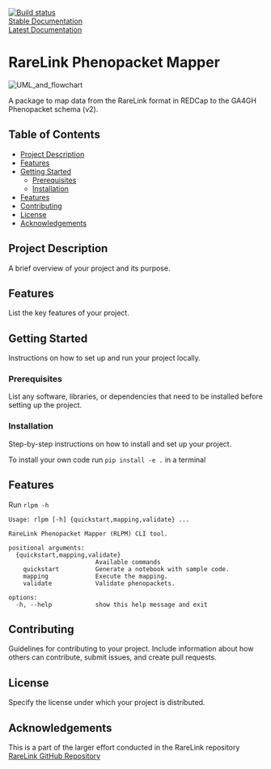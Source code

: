 [![Build status](https://github.com/bih-cei/rarelink_phenopacket_mapper/workflows/CI/badge.svg)](https://github.com/frehburg/TemplateForPythonProjects/actions/workflows/python_ci.yml)  
[Stable Documentation](https://bih-cei.github.io/rarelink_phenopacket_mapper/stable/)  
[Latest Documentation](https://bih-cei.github.io/rarelink_phenopacket_mapper/latest/)  

# RareLink Phenopacket Mapper
![UML_and_flowchart](https://github.com/user-attachments/assets/56f68945-6b3f-4ad8-9bc3-986b71b1a53d)


A package to map data from the RareLink format in REDCap to the GA4GH Phenopacket schema (v2).

## Table of Contents

- [Project Description](#project-description)
- [Features](#features)
- [Getting Started](#getting-started)
   - [Prerequisites](#prerequisites)
   - [Installation](#installation)
- [Features](#features)
- [Contributing](#contributing)
- [License](#license)
- [Acknowledgements](#acknowledgements)

## Project Description

A brief overview of your project and its purpose.

## Features

List the key features of your project.

## Getting Started

Instructions on how to set up and run your project locally.

### Prerequisites

List any software, libraries, or dependencies that need to be installed before setting up the project.

### Installation

Step-by-step instructions on how to install and set up your project.

To install your own code run `pip install -e .` in a terminal

## Features

Run `rlpm -h`

```
Usage: rlpm [-h] {quickstart,mapping,validate} ...

RareLink Phenopacket Mapper (RLPM) CLI tool.

positional arguments:
  {quickstart,mapping,validate}
                        Available commands
    quickstart          Generate a notebook with sample code.
    mapping             Execute the mapping.
    validate            Validate phenopackets.

options:
  -h, --help            show this help message and exit
```

## Contributing

Guidelines for contributing to your project. Include information about how others can contribute, submit issues, and create pull requests.

## License

Specify the license under which your project is distributed.

## Acknowledgements
This is a part of the larger effort conducted in the RareLink repository [RareLink GitHub Repository](www.github.com/bih-cei/rarelink)
